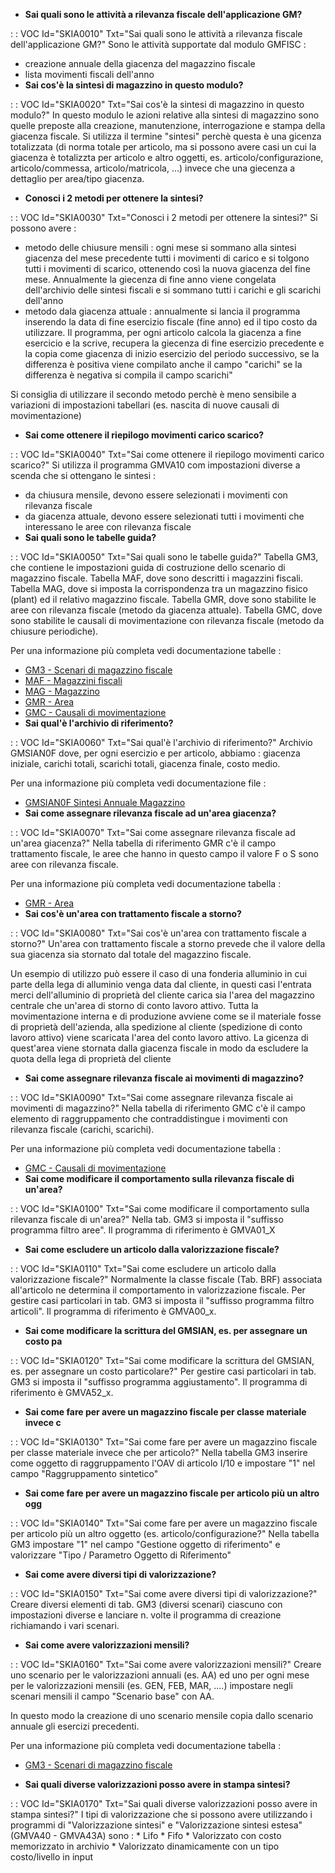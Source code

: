 - **Sai quali sono le attività a rilevanza fiscale dell'applicazione GM?**

 :  : VOC Id="SKIA0010" Txt="Sai quali sono le attività a rilevanza fiscale dell'applicazione GM?"
Sono le attività supportate dal modulo GMFISC : 
- creazione annuale della giacenza del magazzino fiscale
- lista movimenti fiscali dell'anno
- **Sai cos'è la sintesi di magazzino in questo modulo?**

 :  : VOC Id="SKIA0020" Txt="Sai cos'è la sintesi di magazzino in questo modulo?"
In questo modulo le azioni relative alla sintesi di magazzino sono quelle preposte alla creazione, manutenzione, interrogazione e stampa della giacenza fiscale.
Si utilizza il termine "sintesi" perchè questa è una gicenza totalizzata (di norma totale per articolo, ma si possono avere casi un cui la giacenza è totalizzta per articolo e altro oggetti, es. articolo/configurazione, articolo/commessa, articolo/matricola, ...) invece che una giecenza a dettaglio per area/tipo giacenza.
- **Conosci i 2 metodi per ottenere la sintesi?**

 :  : VOC Id="SKIA0030" Txt="Conosci i 2 metodi per ottenere la sintesi?"
Si possono avere : 
- metodo delle chiusure mensili :  ogni mese si sommano alla sintesi giacenza del mese precedente tutti i movimenti di carico e si tolgono tutti i movimenti di scarico, ottenendo così la nuova giacenza del fine mese. Annualmente la giecenza di fine anno viene congelata dell'archivio delle sintesi fiscali e si sommano tutti i carichi e gli scarichi dell'anno
- metodo dala giacenza attuale :  annualmente si lancia il programma inserendo la data di fine esercizio fiscale (fine anno) ed il tipo costo da utilizzare. Il programma, per ogni articolo calcola la giacenza a fine esercicio e la scrive, recupera la giecenza di fine esercizio precedente e la copia come giacenza di inizio esercizio del periodo successivo, se la differenza è positiva viene compilato anche il campo "carichi" se la differenza è negativa si compila il campo scarichi"

Si consiglia di utilizzare il secondo metodo perchè è meno sensibile a variazioni di impostazioni tabellari (es. nascita di nuove causali di movimentazione)
- **Sai come ottenere il riepilogo movimenti carico scarico?**

 :  : VOC Id="SKIA0040" Txt="Sai come ottenere il riepilogo movimenti carico scarico?"
Si utilizza il programma GMVA10 com impostazioni diverse a scenda che si ottengano le sintesi : 
- da chiusura mensile, devono essere selezionati i movimenti con rilevanza fiscale
- da giacenza attuale, devono essere selezionati tutti i movimenti che interessano le aree con rilevanza fiscale
- **Sai quali sono le tabelle guida?**

 :  : VOC Id="SKIA0050" Txt="Sai quali sono le tabelle guida?"
Tabella GM3, che contiene le impostazioni guida di costruzione dello scenario di magazzino fiscale.
Tabella MAF, dove sono descritti i magazzini fiscali.
Tabella MAG, dove si imposta la corrispondenza tra un magazzino fisico (plant) ed il relativo magazzino fiscale.
Tabella GMR, dove sono stabilite le aree con rilevanza fiscale (metodo da giacenza attuale).
Tabella GMC, dove sono stabilite le causali di movimentazione con rilevanza fiscale (metodo da chiusure periodiche).

Per una informazione più completa vedi documentazione tabelle : 
- [GM3 - Scenari di magazzino fiscale](Sorgenti/OG/TA/GM3)
- [MAF - Magazzini fiscali](Sorgenti/OG/TA/MAF)
- [MAG - Magazzino](Sorgenti/OG/TA/MAG)
- [GMR - Area](Sorgenti/OG/TA/GMR)
- [GMC - Causali di movimentazione](Sorgenti/OG/TA/GMC)
- **Sai qual'è l'archivio di riferimento?**

 :  : VOC Id="SKIA0060" Txt="Sai qual'è l'archivio di riferimento?"
Archivio GMSIAN0F dove, per ogni esercizio e per articolo, abbiamo :  giacenza iniziale, carichi totali, scarichi totali, giacenza finale, costo medio.

Per una informazione più completa vedi documentazione file : 
- [GMSIAN0F Sintesi Annuale Magazzino](Sorgenti/OJ/FILE/GMSIAN0F)
- **Sai come assegnare rilevanza fiscale ad un'area giacenza?**

 :  : VOC Id="SKIA0070" Txt="Sai come assegnare rilevanza fiscale ad un'area giacenza?"
Nella tabella di riferimento GMR c'è il campo trattamento fiscale, le aree che hanno in questo campo il valore F o S sono aree con rilevanza fiscale.

Per una informazione più completa vedi documentazione tabella : 
- [GMR - Area](Sorgenti/OG/TA/GMR)
- **Sai cos'è un'area con trattamento fiscale a storno?**

 :  : VOC Id="SKIA0080" Txt="Sai cos'è un'area con trattamento fiscale a storno?"
Un'area con trattamento fiscale a storno prevede che il valore della sua giacenza sia stornato dal totale del magazzino fiscale.

Un esempio di utilizzo può essere il caso di una fonderia alluminio in cui parte della lega di alluminio venga data dal cliente, in questi casi l'entrata merci dell'alluminio di proprietà del cliente carica sia l'area del magazzino centrale che un'area di storno di conto lavoro attivo. Tutta la movimentazione interna e di produzione avviene come se il materiale fosse di proprietà dell'azienda, alla spedizione al cliente (spedizione di conto lavoro attivo) viene scaricata l'area del conto lavoro attivo.
La gicenza di quest'area viene stornata dalla giacenza fiscale in modo da escludere la quota della lega di proprietà del cliente
- **Sai come assegnare rilevanza fiscale ai movimenti di magazzino?**

 :  : VOC Id="SKIA0090" Txt="Sai come assegnare rilevanza fiscale ai movimenti di magazzino?"
Nella tabella di riferimento GMC c'è il campo elemento di raggruppamento che contraddistingue i movimenti con rilevanza fiscale (carichi, scarichi).

Per una informazione più completa vedi documentazione tabella : 
- [GMC - Causali di movimentazione](Sorgenti/OG/TA/GMC)
- **Sai come modificare il comportamento sulla rilevanza fiscale di un'area?**

 :  : VOC Id="SKIA0100" Txt="Sai come modificare il comportamento sulla rilevanza fiscale di un'area?"
Nella tab. GM3 si imposta il "suffisso programma filtro aree".
Il programma di riferimento è GMVA01_X
- **Sai come escludere un articolo dalla valorizzazione fiscale?**

 :  : VOC Id="SKIA0110" Txt="Sai come escludere un articolo dalla valorizzazione fiscale?"
Normalmente la classe fiscale (Tab. BRF) associata all'articolo ne determina il comportamento in valorizzazione fiscale.
Per gestire casi particolari in tab. GM3 si imposta il "suffisso programma filtro articoli".
Il programma di riferimento è GMVA00_x.
- **Sai come modificare la scrittura del GMSIAN, es. per assegnare un costo pa**

 :  : VOC Id="SKIA0120" Txt="Sai come modificare la scrittura del GMSIAN, es. per assegnare un costo particolare?"
Per gestire casi particolari in tab. GM3 si imposta il "suffisso programma aggiustamento".
Il programma di riferimento è GMVA52_x.
- **Sai come fare per avere un magazzino fiscale per classe materiale invece c**

 :  : VOC Id="SKIA0130" Txt="Sai come fare per avere un magazzino fiscale per classe materiale invece che per articolo?"
Nella tabella GM3 inserire come oggetto di raggruppamento l'OAV di articolo I/10 e impostare "1" nel campo "Raggruppamento sintetico"
- **Sai come fare per avere un magazzino fiscale per articolo più un altro ogg**

 :  : VOC Id="SKIA0140" Txt="Sai come fare per avere un magazzino fiscale per articolo più un altro oggetto (es. articolo/configurazione?"
Nella tabella GM3 impostare "1" nel campo "Gestione oggetto di riferimento" e valorizzare "Tipo / Parametro Oggetto di Riferimento"
- **Sai come avere diversi tipi di valorizzazione?**

 :  : VOC Id="SKIA0150" Txt="Sai come avere diversi tipi di valorizzazione?"
Creare diversi elementi di tab. GM3 (diversi scenari) ciascuno con impostazioni diverse e lanciare n. volte il programma di creazione richiamando i vari scenari.
- **Sai come avere valorizzazioni mensili?**

 :  : VOC Id="SKIA0160" Txt="Sai come avere valorizzazioni mensili?"
Creare uno scenario per le valorizzazioni annuali (es. AA) ed uno per ogni mese per le valorizzazioni mensili (es. GEN, FEB, MAR, ....) impostare negli scenari mensili il campo "Scenario base" con AA.

In questo modo la creazione di uno scenario mensile copia dallo scenario annuale gli esercizi precedenti.


Per una informazione più completa vedi documentazione tabella : 
- [GM3 - Scenari di magazzino fiscale](Sorgenti/OG/TA/GM3)

- **Sai quali diverse valorizzazioni posso avere in stampa sintesi?**

 :  : VOC Id="SKIA0170" Txt="Sai quali diverse valorizzazioni posso avere in stampa sintesi?"
I tipi di valorizzazione che si possono avere utilizzando i programmi di "Valorizzazione sintesi" e "Valorizzazione sintesi estesa" (GMVA40 - GMVA43A) sono : 
\* Lifo
\* Fifo
\* Valorizzato con costo memorizzato in archivio
\* Valorizzato dinamicamente con un tipo costo/livello in input
